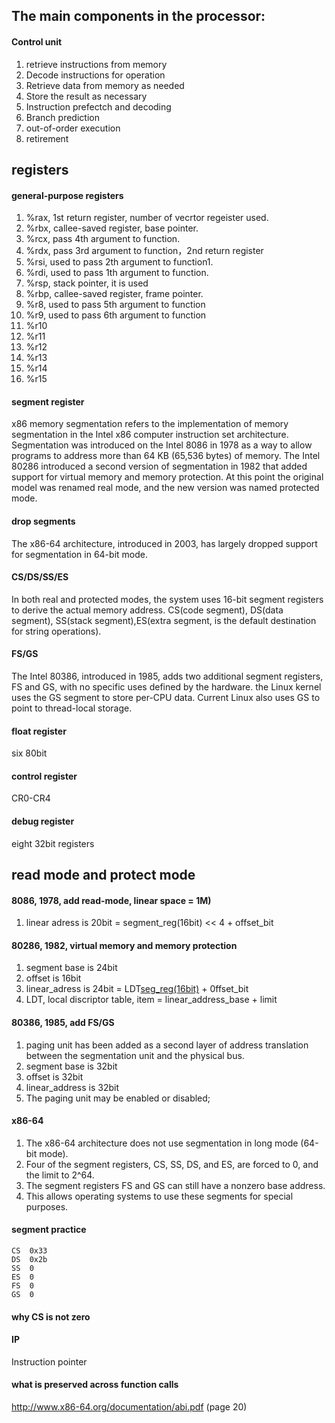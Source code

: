 ## The main components in the processor:
#### Control unit
1. retrieve instructions from memory
1. Decode  instructions for operation
1. Retrieve data from memory as needed
1. Store the result as necessary
1. Instruction prefectch and decoding
1. Branch prediction
1. out-of-order execution
1. retirement

## registers
#### general-purpose registers
1. %rax, 1st return register, number of vecrtor regeister used.
1. %rbx, callee-saved register, base pointer.
1. %rcx, pass 4th argument to function.
1. %rdx, pass 3rd argument to function，2nd return register
1. %rsi, used to pass 2th argument to function1.
1. %rdi, used to pass 1th argument to function.
1. %rsp, stack pointer, it is used
1. %rbp, callee-saved register, frame pointer.
1. %r8, used to pass 5th argument to function
1. %r9, used to pass 6th argument to function
1. %r10
1. %r11
1. %r12
1. %r13
1. %r14
1. %r15

#### segment register
x86 memory segmentation refers to the implementation of memory segmentation in the Intel x86 computer instruction set architecture.
Segmentation was introduced on the Intel 8086 in 1978 as a way to allow programs to address more than 64 KB (65,536 bytes) of memory.
The Intel 80286 introduced a second version of segmentation in 1982 that added support for virtual memory and memory protection.
At this point the original model was renamed real mode, and the new version was named protected mode.

#### drop segments
The x86-64 architecture, introduced in 2003, has largely dropped support for segmentation in 64-bit mode.

#### CS/DS/SS/ES
In both real and protected modes, the system uses 16-bit segment registers to derive the actual memory address.
CS(code segment), DS(data segment), SS(stack segment),ES(extra segment, is the default destination for string operations).

#### FS/GS
The Intel 80386, introduced in 1985, adds two additional segment registers, FS and GS, with no specific uses defined by the hardware. 
the Linux kernel uses the GS segment to store per-CPU data.
Current Linux also uses GS to point to thread-local storage.

####  float register
six 80bit

#### control register
CR0-CR4

#### debug register
eight 32bit registers

## read mode and protect mode
#### 8086, 1978, add read-mode, linear space = 1M)
1. linear adress is 20bit = segment_reg(16bit) << 4 + offset_bit

#### 80286, 1982, virtual memory and memory protection
1. segment base is 24bit
1. offset is 16bit
1. linear_adress is 24bit = LDT[seg_reg(16bit)](24bit) + 0ffset_bit
1. LDT, local discriptor table, item = linear_address_base + limit

#### 80386, 1985, add FS/GS
1. paging unit has been added as a second layer of address translation between the segmentation unit and the physical bus.
1. segment base is 32bit
1. offset is 32bit
1. linear_address is 32bit
1. The paging unit may be enabled or disabled; 

#### x86-64
1. The x86-64 architecture does not use segmentation in long mode (64-bit mode).
1. Four of the segment registers, CS, SS, DS, and ES, are forced to 0, and the limit to 2^64.
1. The segment registers FS and GS can still have a nonzero base address.
1. This allows operating systems to use these segments for special purposes. 

#### segment practice
```
CS  0x33
DS  0x2b
SS  0
ES  0
FS  0
GS  0
```

#### why CS  is not zero

#### IP
Instruction pointer

#### what is preserved across function calls
http://www.x86-64.org/documentation/abi.pdf (page 20)
